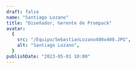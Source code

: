 ```yaml
---
draft: false
name: "Santiago Lozano"
title: "Diseñador, Gerente de Prompack"
avatar:
  {
    src: "/Equipo/SebastianLozano400x400.JPG",
    alt: "Santiago Lozano",
  }
publishDate: "2023-05-01 10:00"
---
```

